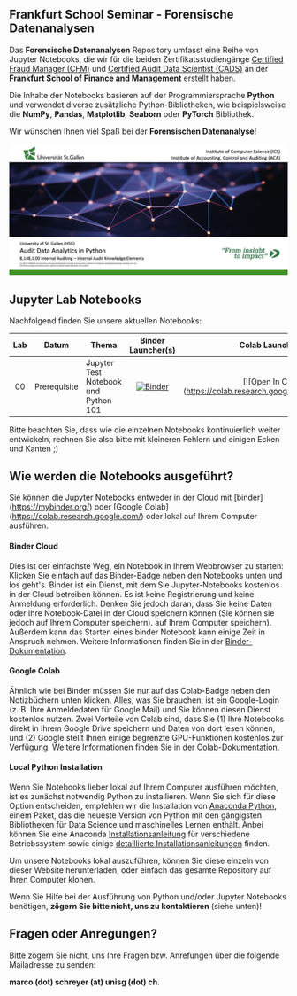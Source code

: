 ## Frankfurt School Seminar - Forensische Datenanalysen

Das **Forensische Datenanalysen** Repository umfasst eine Reihe von Jupyter Notebooks, die wir für die beiden Zertifikatsstudiengänge [Certified Fraud Manager (CFM)](https://execed.frankfurt-school.de/home/individuals/compliance-forensics-audit/zertifikatsstudiengang-certified-fraud-manager) und [Certified Audit Data Scientist (CADS)](https://execed.frankfurt-school.de/home/individuals/compliance-forensics-audit/zertifikatsstudiengang-certified-audit-data-scientist) an der **Frankfurt School of Finance and Management** erstellt haben. 

Die Inhalte der Notebooks basieren auf der Programmiersprache **Python** und verwendet diverse zusätzliche Python-Bibliotheken, wie beispielsweise die **NumPy**, **Pandas**, **Matplotlib**, **Seaborn** oder **PyTorch** Bibliothek. 

Wir wünschen Ihnen viel Spaß bei der **Forensischen Datenanalyse**!

![Course Banner](https://github.com/GitiHubi/courseACA/blob/master/banner.png)

## Jupyter Lab Notebooks

Nachfolgend finden Sie unsere aktuellen Notebooks: 

| Lab | Datum        |Thema                                                              | Binder Launcher(s) | Colab Launcher(s) |
|:---:|:------------:|----------------------------------------------------------------------|:--------:|:--------:|
|  00 | Prerequisite | Jupyter Test Notebook und Python 101                                 | [![Binder](https://mybinder.org/badge_logo.svg)]() | [![Open In Colab](https://colab.research.google.com/assets/colab-

Bitte beachten Sie, dass wie die einzelnen Notebooks kontinuierlich weiter entwickeln, rechnen Sie also bitte mit kleineren Fehlern und einigen Ecken und Kanten ;)

## Wie werden die Notebooks ausgeführt?

Sie können die Jupyter Notebooks entweder in der Cloud mit [binder] (https://mybinder.org/) oder [Google Colab] (https://colab.research.google.com/) oder lokal auf Ihrem Computer ausführen. 

#### Binder Cloud

Dies ist der einfachste Weg, ein Notebook in Ihrem Webbrowser zu starten: Klicken Sie einfach auf das Binder-Badge neben den Notebooks unten und los geht's. Binder ist ein Dienst, mit dem Sie Jupyter-Notebooks kostenlos in der Cloud betreiben können. Es ist keine Registrierung und keine Anmeldung erforderlich. Denken Sie jedoch daran, dass Sie keine Daten oder Ihre Notebook-Datei in der Cloud speichern können (Sie können sie jedoch auf Ihrem Computer speichern).
auf Ihrem Computer speichern). Außerdem kann das Starten eines binder Notebook kann einige Zeit in Anspruch nehmen. Weitere Informationen finden Sie in der [Binder-Dokumentation](https://mybinder.readthedocs.io/en/latest/index.html).

#### Google Colab

Ähnlich wie bei Binder müssen Sie nur auf das Colab-Badge neben den Notizbüchern unten klicken. Alles, was Sie brauchen, ist ein Google-Login (z. B. Ihre Anmeldedaten für Google Mail) und Sie können diesen Dienst kostenlos nutzen. Zwei Vorteile von Colab sind, dass Sie (1) Ihre Notebooks direkt in Ihrem Google Drive speichern und Daten von dort lesen können, und (2) Google stellt Ihnen einige begrenzte GPU-Funktionen kostenlos zur Verfügung. Weitere Informationen finden Sie in der [Colab-Dokumentation](https://colab.research.google.com).

#### Local Python Installation

Wenn Sie Notebooks lieber lokal auf Ihrem Computer ausführen möchten, ist es zunächst notwendig Python zu installieren. Wenn Sie sich für diese Option entscheiden,
empfehlen wir die Installation von [Anaconda Python](https://www.anaconda.com/products/individual), einem Paket, das die neueste Version von Python mit den gängigsten Bibliotheken für Data Science und maschinelles Lernen enthält. Anbei können Sie eine Anaconda [Installationsanleitung](https://www.anaconda.com/products/individual#Downloads) für verschiedene Betriebssystem sowie einige 
[detaillierte Installationsanleitungen](https://docs.anaconda.com/anaconda/install/) finden. 

Um unsere Notebooks lokal auszuführen, können Sie diese einzeln von dieser Website herunterladen, oder einfach das gesamte Repository auf Ihren Computer klonen. 

Wenn Sie Hilfe bei der Ausführung von Python und/oder Jupyter Notebooks benötigen, **zögern Sie bitte nicht, uns zu kontaktieren** (siehe unten)!

## Fragen oder Anregungen?

Bitte zögern Sie nicht, uns Ihre Fragen bzw. Anrefungen über die folgende Mailadresse zu senden:

**marco (dot) schreyer (at) unisg (dot) ch**.
